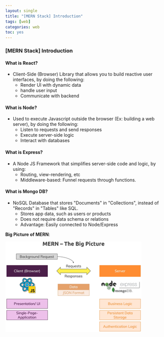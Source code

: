 ```yaml
---
layout: single
title: "[MERN Stack] Introduction"
tags: [web]
categories: web
toc: yes
---
```


### [MERN Stack] Introduction

#### What is React?

- Client-Side (Browser) Library that allows you to build reactive user interfaces, by doing the following:
  - Render UI with dynamic data
  - handle user input
  - Communicate with backend

#### What is Node?

- Used to execute Javascript outside the browser (Ex: building a web server), by doing the following:
  - Listen to requests and send responses
  - Execute server-side logic
  - Interact with databases

#### What is Express?

- A Node JS Framework that simplifies server-side code and logic, by using:
  - Routing, view-rendering, etc
  - Middleware-based: Funnel requests through functions.

#### What is Mongo DB?

- NoSQL Database that stores "Documents" in "Collections", instead of "Records" in "Tables" like SQL.
  - Stores app data, such as users or products
  - Does not require data schema or relations
  - Advantage: Easily connected to Node/Express



**Big Picture of MERN**:

<img src="../assets/images/image-20220622001933337.png" alt="image-20220622001933337" style="zoom:50%;" />
